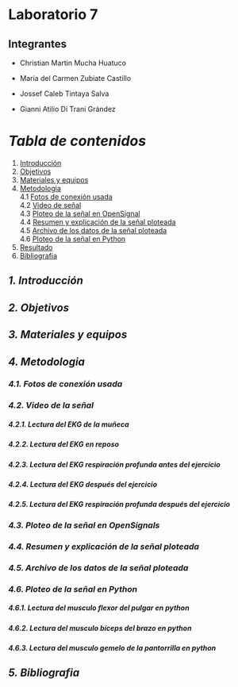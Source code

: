 

# Laboratorio 7
## Integrantes
- Christian Martin Mucha Huatuco

- Maria del Carmen Zubiate Castillo

- Jossef Caleb Tintaya Salva

- Gianni Atilio Di Trani Grández

# *Tabla de contenidos*

1. [Introducción](#id1)
2. [Objetivos](#id2)
3. [Materiales y equipos](#id3)
4. [Metodologia](#id4)\
     4.1 [Fotos de conexión usada](#id5)\
     4.2 [Video de señal](#id6)\
     4.3 [Ploteo de la señal en OpenSignal](#id7)\
     4.4 [Resumen y explicación de la señal ploteada](#id8)\
     4.5 [Archivo de los datos de la señal ploteada](#id9)\
     4.6 [Ploteo de la señal en Python](#id10)
5. [Resultado](#id11)
6.  [Bibliografia](#id11)
   
## *1. Introducción* <a name="id1"></a>

## *2. Objetivos* <a name="id2"></a>

## *3. Materiales y equipos* <a name="id3"></a>

## *4. Metodologia* <a name="id4"></a>

### *4.1. Fotos de conexión usada* <a name="id5"></a>

### *4.2. Video de la señal* <a name="id6"></a>

##### 4.2.1. Lectura del EKG de la muñeca

##### 4.2.2. Lectura del EKG en reposo

##### 4.2.3. Lectura del EKG respiración profunda antes del ejercicio

##### 4.2.4. Lectura del EKG después del ejercicio

##### 4.2.5. Lectura del EKG respiración profunda después del ejercicio

### *4.3. Ploteo de la señal en OpenSignals* <a name="id7"></a> 

### *4.4. Resumen y explicación de la señal ploteada* <a name="id8"></a> 

### *4.5. Archivo de los datos de la señal ploteada* <a name="id9"></a> 

### *4.6. Ploteo de la señal en Python* <a name="id10"></a> 

##### 4.6.1. Lectura del musculo flexor del pulgar en python

##### 4.6.2. Lectura del musculo bíceps del brazo en python

##### 4.6.3. Lectura del musculo gemelo de la pantorrilla en python
   
## *5. Bibliografia* <a name="id11"></a>
